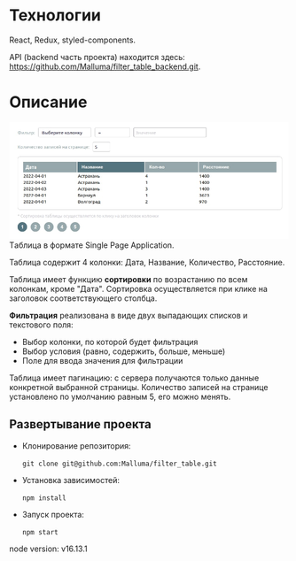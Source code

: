 # Технологии
React, Redux, styled-components.

API (backend часть проекта) находится здесь: https://github.com/Malluma/filter_table_backend.git.

# Описание
![Внешний вид приложения](./forREADME/project_image.jpg)
Tаблица в формате Single Page Application.

Таблица содержит 4 колонки: Дата, Название, Количество, Расстояние.

Таблица имеет функцию **сортировки** по возрастанию по всем колонкам, кроме "Дата". Сортировка осуществляется при клике на заголовок соответствующего столбца.

**Фильтрация** реализована в виде двух выпадающих списков и текстового поля:
  + Выбор колонки, по которой будет фильтрация
  + Выбор условия (равно, содержить, больше, меньше)
  + Поле для ввода значения для фильтрации

Таблица имеет пагинацию: с сервера получаются только данные конкретной выбранной страницы. Количество записей на странице установлено по умолчанию равным 5, его можно менять.

## Развертывание проекта
+ Клонирование репозитория:

  `git clone git@github.com:Malluma/filter_table.git`
+ Установка зависимостей:

  `npm install`
+ Запуск проекта:

  `npm start`
  
node version: v16.13.1 
